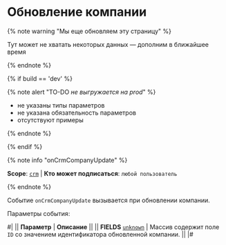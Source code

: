 # Обновление компании

{% note warning "Мы еще обновляем эту страницу" %}

Тут может не хватать некоторых данных — дополним в ближайшее время

{% endnote %}

{% if build == 'dev' %}

{% note alert "TO-DO _не выгружается на prod_" %}

- не указаны типы параметров
- не указана обязательность параметров
- отсутствуют примеры

{% endnote %}

{% endif %}

{% note info "onCrmCompanyUpdate" %}

**Scope**: [`crm`](../../../scopes/permissions.md) | **Кто может подписаться**: `любой пользователь`

{% endnote %}

Событие `onCrmCompanyUpdate` вызывается при обновлении компании.

Параметры события:

#|
|| **Параметр** | **Описание** ||
|| **FIELDS**
[`unknown`](../../../data-types.md) | Массив содержит поле `ID` со значением идентификатора обновленной компании. ||
|#